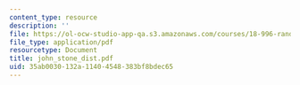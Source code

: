 ```yaml
---
content_type: resource
description: ''
file: https://ol-ocw-studio-app-qa.s3.amazonaws.com/courses/18-996-random-matrix-theory-and-its-applications-spring-2004/35ab0030132a11404548383bf8bdec65_john_stone_dist.pdf
file_type: application/pdf
resourcetype: Document
title: john_stone_dist.pdf
uid: 35ab0030-132a-1140-4548-383bf8bdec65
---
```

